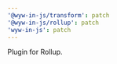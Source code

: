 ```yaml
---
'@wyw-in-js/transform': patch
'@wyw-in-js/rollup': patch
'wyw-in-js': patch
---
```


Plugin for Rollup.
